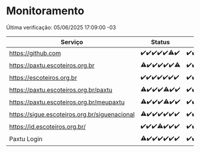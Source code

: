 # Monitoramento

Última verificação: 05/06/2025 17:09:00 -03

|Serviço|Status|Últimas 24h|
|---|---|---|
|https://github.com|<span title="2025-05-29: OK=23">✔️</span><span title="2025-05-30: OK=23">✔️</span><span title="2025-05-31: OK=23">✔️</span><span title="2025-06-01: OK=22">✔️</span><span title="2025-06-02: OK=23">✔️</span><span title="2025-06-03: OK=22, Falhas=1">⚠️</span><span title="2025-06-04: OK=20">✔️</span>|<span title="04/06/2025 18:07:00 -03 : 200">✔️</span><span title="04/06/2025 19:08:00 -03 : 200">✔️</span><span title="04/06/2025 20:09:00 -03 : 200">✔️</span><span title="04/06/2025 21:48:00 -03 : 200">✔️</span><span title="04/06/2025 23:38:00 -03 : 200">✔️</span><span title="05/06/2025 00:40:00 -03 : 200">✔️</span><span title="05/06/2025 01:18:00 -03 : 200">✔️</span><span title="05/06/2025 02:10:00 -03 : 200">✔️</span><span title="05/06/2025 03:14:00 -03 : 200">✔️</span><span title="05/06/2025 04:10:00 -03 : 200">✔️</span><span title="05/06/2025 05:13:00 -03 : 200">✔️</span><span title="05/06/2025 06:10:00 -03 : 200">✔️</span><span title="05/06/2025 07:10:00 -03 : 200">✔️</span><span title="05/06/2025 08:08:00 -03 : 200">✔️</span><span title="05/06/2025 09:18:00 -03 : 200">✔️</span><span title="05/06/2025 10:25:00 -03 : 200">✔️</span><span title="05/06/2025 11:09:00 -03 : 200">✔️</span><span title="05/06/2025 12:10:00 -03 : 200">✔️</span><span title="05/06/2025 13:12:00 -03 : 200">✔️</span><span title="05/06/2025 14:07:00 -03 : 200">✔️</span><span title="05/06/2025 16:06:00 -03 : 200">✔️</span><span title="05/06/2025 17:09:00 -03 : 200">✔️</span>|
|https://paxtu.escoteiros.org.br|<span title="2025-05-29: OK=22, Falhas=1">⚠️</span><span title="2025-05-30: OK=23">✔️</span><span title="2025-05-31: OK=23">✔️</span><span title="2025-06-01: OK=22">✔️</span><span title="2025-06-02: OK=23">✔️</span><span title="2025-06-03: OK=23">✔️</span><span title="2025-06-04: OK=19, Falhas=1">⚠️</span>|<span title="04/06/2025 18:07:00 -03 : 200">✔️</span><span title="04/06/2025 19:08:00 -03 : 200">✔️</span><span title="04/06/2025 20:09:00 -03 : 200">✔️</span><span title="04/06/2025 21:48:00 -03 : 200">✔️</span><span title="04/06/2025 23:38:00 -03 : 0">❌</span><span title="05/06/2025 00:40:00 -03 : 200">✔️</span><span title="05/06/2025 01:18:00 -03 : 200">✔️</span><span title="05/06/2025 02:10:00 -03 : 200">✔️</span><span title="05/06/2025 03:14:00 -03 : 200">✔️</span><span title="05/06/2025 04:10:00 -03 : 200">✔️</span><span title="05/06/2025 05:13:00 -03 : 200">✔️</span><span title="05/06/2025 06:10:00 -03 : 200">✔️</span><span title="05/06/2025 07:10:00 -03 : 200">✔️</span><span title="05/06/2025 08:08:00 -03 : 200">✔️</span><span title="05/06/2025 09:18:00 -03 : 200">✔️</span><span title="05/06/2025 10:25:00 -03 : 200">✔️</span><span title="05/06/2025 11:09:00 -03 : 200">✔️</span><span title="05/06/2025 12:10:00 -03 : 200">✔️</span><span title="05/06/2025 13:12:00 -03 : 200">✔️</span><span title="05/06/2025 14:07:00 -03 : 200">✔️</span><span title="05/06/2025 16:06:00 -03 : 200">✔️</span><span title="05/06/2025 17:09:00 -03 : 200">✔️</span>|
|https://escoteiros.org.br|<span title="2025-05-29: OK=23">✔️</span><span title="2025-05-30: OK=23">✔️</span><span title="2025-05-31: OK=23">✔️</span><span title="2025-06-01: OK=22">✔️</span><span title="2025-06-02: OK=23">✔️</span><span title="2025-06-03: OK=23">✔️</span><span title="2025-06-04: OK=20">✔️</span>|<span title="04/06/2025 18:07:00 -03 : 200">✔️</span><span title="04/06/2025 19:08:00 -03 : 200">✔️</span><span title="04/06/2025 20:09:00 -03 : 200">✔️</span><span title="04/06/2025 21:48:00 -03 : 200">✔️</span><span title="04/06/2025 23:38:00 -03 : 200">✔️</span><span title="05/06/2025 00:40:00 -03 : 200">✔️</span><span title="05/06/2025 01:18:00 -03 : 200">✔️</span><span title="05/06/2025 02:10:00 -03 : 200">✔️</span><span title="05/06/2025 03:14:00 -03 : 200">✔️</span><span title="05/06/2025 04:10:00 -03 : 200">✔️</span><span title="05/06/2025 05:13:00 -03 : 200">✔️</span><span title="05/06/2025 06:10:00 -03 : 200">✔️</span><span title="05/06/2025 07:10:00 -03 : 200">✔️</span><span title="05/06/2025 08:08:00 -03 : 200">✔️</span><span title="05/06/2025 09:18:00 -03 : 200">✔️</span><span title="05/06/2025 10:25:00 -03 : 200">✔️</span><span title="05/06/2025 11:09:00 -03 : 200">✔️</span><span title="05/06/2025 12:10:00 -03 : 200">✔️</span><span title="05/06/2025 13:12:00 -03 : 0">❌</span><span title="05/06/2025 14:07:00 -03 : 200">✔️</span><span title="05/06/2025 16:06:00 -03 : 200">✔️</span><span title="05/06/2025 17:09:00 -03 : 200">✔️</span>|
|https://paxtu.escoteiros.org.br/paxtu|<span title="2025-05-29: OK=22, Falhas=1">⚠️</span><span title="2025-05-30: OK=23">✔️</span><span title="2025-05-31: OK=23">✔️</span><span title="2025-06-01: OK=22">✔️</span><span title="2025-06-02: OK=22, Falhas=1">⚠️</span><span title="2025-06-03: OK=23">✔️</span><span title="2025-06-04: OK=20">✔️</span>|<span title="04/06/2025 18:07:00 -03 : 200">✔️</span><span title="04/06/2025 19:08:00 -03 : 200">✔️</span><span title="04/06/2025 20:09:00 -03 : 200">✔️</span><span title="04/06/2025 21:48:00 -03 : 200">✔️</span><span title="04/06/2025 23:38:00 -03 : 502">❌</span><span title="05/06/2025 00:40:00 -03 : 200">✔️</span><span title="05/06/2025 01:18:00 -03 : 200">✔️</span><span title="05/06/2025 02:10:00 -03 : 200">✔️</span><span title="05/06/2025 03:14:00 -03 : 200">✔️</span><span title="05/06/2025 04:10:00 -03 : 200">✔️</span><span title="05/06/2025 05:13:00 -03 : 200">✔️</span><span title="05/06/2025 06:10:00 -03 : 200">✔️</span><span title="05/06/2025 07:10:00 -03 : 200">✔️</span><span title="05/06/2025 08:08:00 -03 : 200">✔️</span><span title="05/06/2025 09:18:00 -03 : 200">✔️</span><span title="05/06/2025 10:25:00 -03 : 200">✔️</span><span title="05/06/2025 11:09:00 -03 : 200">✔️</span><span title="05/06/2025 12:10:00 -03 : 200">✔️</span><span title="05/06/2025 13:12:00 -03 : 200">✔️</span><span title="05/06/2025 14:07:00 -03 : 200">✔️</span><span title="05/06/2025 16:06:00 -03 : 200">✔️</span><span title="05/06/2025 17:09:00 -03 : 200">✔️</span>|
|https://paxtu.escoteiros.org.br/meupaxtu|<span title="2025-05-29: OK=22, Falhas=1">⚠️</span><span title="2025-05-30: OK=23">✔️</span><span title="2025-05-31: OK=23">✔️</span><span title="2025-06-01: OK=22">✔️</span><span title="2025-06-02: OK=21, Falhas=2">⚠️</span><span title="2025-06-03: OK=23">✔️</span><span title="2025-06-04: OK=20">✔️</span>|<span title="04/06/2025 18:07:00 -03 : 200">✔️</span><span title="04/06/2025 19:08:00 -03 : 200">✔️</span><span title="04/06/2025 20:09:00 -03 : 200">✔️</span><span title="04/06/2025 21:48:00 -03 : 200">✔️</span><span title="04/06/2025 23:38:00 -03 : 502">❌</span><span title="05/06/2025 00:40:00 -03 : 200">✔️</span><span title="05/06/2025 01:18:00 -03 : 200">✔️</span><span title="05/06/2025 02:10:00 -03 : 200">✔️</span><span title="05/06/2025 03:14:00 -03 : 200">✔️</span><span title="05/06/2025 04:10:00 -03 : 200">✔️</span><span title="05/06/2025 05:13:00 -03 : 200">✔️</span><span title="05/06/2025 06:10:00 -03 : 200">✔️</span><span title="05/06/2025 07:10:00 -03 : 200">✔️</span><span title="05/06/2025 08:08:00 -03 : 200">✔️</span><span title="05/06/2025 09:18:00 -03 : 200">✔️</span><span title="05/06/2025 10:25:00 -03 : 200">✔️</span><span title="05/06/2025 11:09:00 -03 : 200">✔️</span><span title="05/06/2025 12:10:00 -03 : 200">✔️</span><span title="05/06/2025 13:12:00 -03 : 200">✔️</span><span title="05/06/2025 14:07:00 -03 : 200">✔️</span><span title="05/06/2025 16:06:00 -03 : 200">✔️</span><span title="05/06/2025 17:09:00 -03 : 200">✔️</span>|
|https://sigue.escoteiros.org.br/siguenacional|<span title="2025-05-29: OK=22, Falhas=1">⚠️</span><span title="2025-05-30: OK=23">✔️</span><span title="2025-05-31: OK=23">✔️</span><span title="2025-06-01: OK=22">✔️</span><span title="2025-06-02: OK=23">✔️</span><span title="2025-06-03: OK=23">✔️</span><span title="2025-06-04: OK=20">✔️</span>|<span title="04/06/2025 18:07:00 -03 : 200">✔️</span><span title="04/06/2025 19:08:00 -03 : 200">✔️</span><span title="04/06/2025 20:09:00 -03 : 200">✔️</span><span title="04/06/2025 21:48:00 -03 : 200">✔️</span><span title="04/06/2025 23:38:00 -03 : 0">❌</span><span title="05/06/2025 00:40:00 -03 : 200">✔️</span><span title="05/06/2025 01:18:00 -03 : 200">✔️</span><span title="05/06/2025 02:10:00 -03 : 200">✔️</span><span title="05/06/2025 03:14:00 -03 : 200">✔️</span><span title="05/06/2025 04:10:00 -03 : 200">✔️</span><span title="05/06/2025 05:13:00 -03 : 200">✔️</span><span title="05/06/2025 06:10:00 -03 : 200">✔️</span><span title="05/06/2025 07:10:00 -03 : 200">✔️</span><span title="05/06/2025 08:08:00 -03 : 200">✔️</span><span title="05/06/2025 09:18:00 -03 : 200">✔️</span><span title="05/06/2025 10:25:00 -03 : 200">✔️</span><span title="05/06/2025 11:09:00 -03 : 200">✔️</span><span title="05/06/2025 12:10:00 -03 : 200">✔️</span><span title="05/06/2025 13:12:00 -03 : 200">✔️</span><span title="05/06/2025 14:07:00 -03 : 200">✔️</span><span title="05/06/2025 16:06:00 -03 : 200">✔️</span><span title="05/06/2025 17:09:00 -03 : 200">✔️</span>|
|https://id.escoteiros.org.br/|<span title="2025-05-29: OK=23">✔️</span><span title="2025-05-30: OK=23">✔️</span><span title="2025-05-31: OK=23">✔️</span><span title="2025-06-01: OK=21, Falhas=1">⚠️</span><span title="2025-06-02: OK=23">✔️</span><span title="2025-06-03: OK=23">✔️</span><span title="2025-06-04: OK=20">✔️</span>|<span title="04/06/2025 18:07:00 -03 : 200">✔️</span><span title="04/06/2025 19:08:00 -03 : 200">✔️</span><span title="04/06/2025 20:09:00 -03 : 200">✔️</span><span title="04/06/2025 21:48:00 -03 : 200">✔️</span><span title="04/06/2025 23:38:00 -03 : 200">✔️</span><span title="05/06/2025 00:40:00 -03 : 200">✔️</span><span title="05/06/2025 01:18:00 -03 : 200">✔️</span><span title="05/06/2025 02:10:00 -03 : 200">✔️</span><span title="05/06/2025 03:14:00 -03 : 200">✔️</span><span title="05/06/2025 04:10:00 -03 : 200">✔️</span><span title="05/06/2025 05:13:00 -03 : 200">✔️</span><span title="05/06/2025 06:10:00 -03 : 200">✔️</span><span title="05/06/2025 07:10:00 -03 : 200">✔️</span><span title="05/06/2025 08:08:00 -03 : 200">✔️</span><span title="05/06/2025 09:18:00 -03 : 200">✔️</span><span title="05/06/2025 10:25:00 -03 : 200">✔️</span><span title="05/06/2025 11:09:00 -03 : 200">✔️</span><span title="05/06/2025 12:10:00 -03 : 200">✔️</span><span title="05/06/2025 13:12:00 -03 : 200">✔️</span><span title="05/06/2025 14:07:00 -03 : 200">✔️</span><span title="05/06/2025 16:06:00 -03 : 200">✔️</span><span title="05/06/2025 17:09:00 -03 : 200">✔️</span>|
|Paxtu Login|<span title="2025-05-29: OK=22, Falhas=1">⚠️</span><span title="2025-05-30: OK=23">✔️</span><span title="2025-05-31: OK=23">✔️</span><span title="2025-06-01: OK=22">✔️</span><span title="2025-06-02: OK=23">✔️</span><span title="2025-06-03: OK=23">✔️</span><span title="2025-06-04: OK=20">✔️</span>|<span title="04/06/2025 18:07:00 -03 : 200">✔️</span><span title="04/06/2025 19:08:00 -03 : 200">✔️</span><span title="04/06/2025 20:09:00 -03 : 200">✔️</span><span title="04/06/2025 21:48:00 -03 : 200">✔️</span><span title="04/06/2025 23:38:00 -03 : 504">❌</span><span title="05/06/2025 00:40:00 -03 : 200">✔️</span><span title="05/06/2025 01:18:00 -03 : 200">✔️</span><span title="05/06/2025 02:10:00 -03 : 200">✔️</span><span title="05/06/2025 03:14:00 -03 : 200">✔️</span><span title="05/06/2025 04:10:00 -03 : 200">✔️</span><span title="05/06/2025 05:13:00 -03 : 200">✔️</span><span title="05/06/2025 06:10:00 -03 : 200">✔️</span><span title="05/06/2025 07:10:00 -03 : 200">✔️</span><span title="05/06/2025 08:08:00 -03 : 200">✔️</span><span title="05/06/2025 09:18:00 -03 : 200">✔️</span><span title="05/06/2025 10:25:00 -03 : 200">✔️</span><span title="05/06/2025 11:09:00 -03 : 200">✔️</span><span title="05/06/2025 12:10:00 -03 : 200">✔️</span><span title="05/06/2025 13:12:00 -03 : 200">✔️</span><span title="05/06/2025 14:07:00 -03 : 200">✔️</span><span title="05/06/2025 16:06:00 -03 : 200">✔️</span><span title="05/06/2025 17:09:00 -03 : 200">✔️</span>|

